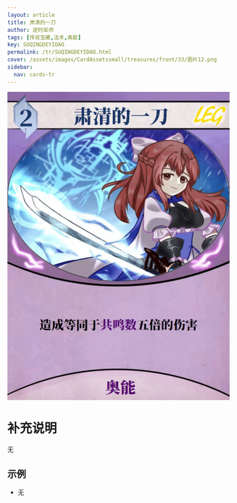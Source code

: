 ```yaml
---
layout: article
title: 肃清的一刀
author: 逆时巫师
tags: [传说宝藏,法术,奥能]
key: SUQINGDEYIDAO
permalink: /tr/SUQINGDEYIDAO.html
cover: /assets/images/CardAssetssmall/treasures/front/33/图片12.png
sidebar:
  nav: cards-tr
---
```

![](/assets/images/CardAssets/treasures/front/33/图片12.png)

# 补充说明
无


## 示例
* 无
